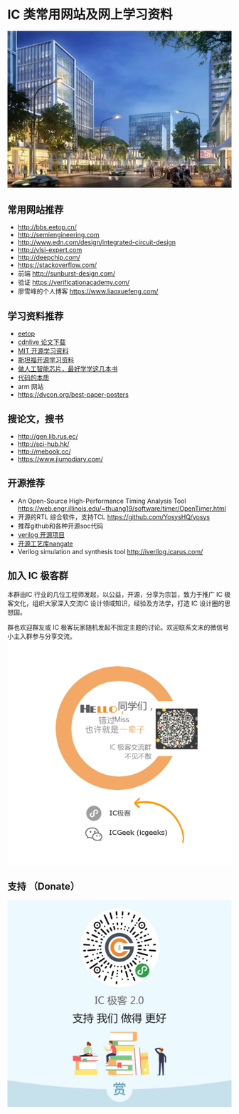 # IC 类常用网站及网上学习资料

![Zhangjiang](../res/img/zhangjiang.jpg)

## 常用网站推荐

- http://bbs.eetop.cn/
- http://semiengineering.com
- http://www.edn.com/design/integrated-circuit-design
- http://vlsi-expert.com
- http://deepchip.com/
- https://stackoverflow.com/
- 前端 http://sunburst-design.com/
- 验证 https://verificationacademy.com/
- 廖雪峰的个人博客 https://www.liaoxuefeng.com/

## 学习资料推荐

- [eetop](http://bbs.eetop.cn/search.php?searchid=28&orderby=lastpost&ascdesc=desc&searchsubmit=yes)
- [cdnlive 论文下载](https://www.cadence.com/content/cadence-www/global/en_US/home/cdnlive/proceedings.html)
- [MIT 开源学习资料](https://ocw.mit.edu/courses/electrical-engineering-and-computer-science/6-776-high-speed-communication-circuits-spring-2005/)
- [斯坦福开源学习资料](https://web.stanford.edu/group/murmann_group/cgi-bin/mediawiki/index.php/Boris_Murmann)
- [做人工智能芯片，最好学学这几本书](https://zhuanlan.zhihu.com/p/30979859?utm_source=wechat_session&utm_medium=social&utm_member=M2E4M2JhYzIzMDNmMmU4OTZlYWQ0ZmFmZDQxMmVlNGY%3D%0A&from=groupmessage)
- [代码的本质](https://www.kadenze.com/courses/the-nature-of-code-ii/info?aID=1114009)
- arm 网站
- https://dvcon.org/best-paper-posters

## 搜论文，搜书

- http://gen.lib.rus.ec/
- http://sci-hub.hk/
- http://mebook.cc/
- https://www.jiumodiary.com/

## 开源推荐

- An Open-Source High-Performance Timing Analysis Tool  https://web.engr.illinois.edu/~thuang19/software/timer/OpenTimer.html
- 开源的RTL 综合软件，支持TCL https://github.com/YosysHQ/yosys 
- 推荐github和各种开源soc代码
- [verilog 开源项目](https://mp.weixin.qq.com/s/JxjnpR0CYGHH_99lqhEe-A)
- [开源工艺库nangate](http://www.nangate.com/?page_id=2328)
- Verilog simulation and synthesis tool http://iverilog.icarus.com/

## 加入 IC 极客群

本群由IC 行业的几位工程师发起，以公益，开源，分享为宗旨，致力于推广 IC 极客文化，组织大家深入交流IC 设计领域知识，经验及方法学，打造 IC 设计圈的思想国。

群也欢迎群友或 IC 极客玩家随机发起不固定主题的讨论。欢迎联系文末的微信号小主入群参与分享交流。
![入群](../res/img/group_invitation.png)

## 支持 （Donate）

![Donate](../res/img/support_icgeek.jpg)

